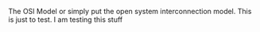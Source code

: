 The OSI Model or simply put the open system interconnection model.
This is just to test.
I am testing this stuff